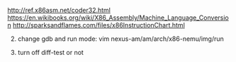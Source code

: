 http://ref.x86asm.net/coder32.html
https://en.wikibooks.org/wiki/X86_Assembly/Machine_Language_Conversion
http://sparksandflames.com/files/x86InstructionChart.html

2. change gdb and run mode:
vim  nexus-am/am/arch/x86-nemu/img/run

3. turn off diff-test or not


